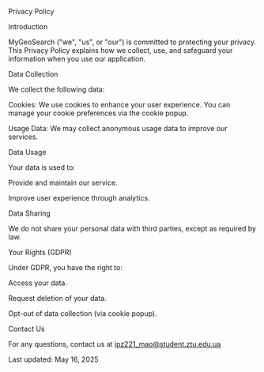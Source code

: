 Privacy Policy

Introduction

MyGeoSearch ("we", "us", or "our") is committed to protecting your privacy. This Privacy Policy explains how we collect, use, and safeguard your information when you use our application.

Data Collection

We collect the following data:





Cookies: We use cookies to enhance your user experience. You can manage your cookie preferences via the cookie popup.



Usage Data: We may collect anonymous usage data to improve our services.

Data Usage

Your data is used to:





Provide and maintain our service.



Improve user experience through analytics.

Data Sharing

We do not share your personal data with third parties, except as required by law.

Your Rights (GDPR)

Under GDPR, you have the right to:





Access your data.



Request deletion of your data.



Opt-out of data collection (via cookie popup).

Contact Us

For any questions, contact us at ipz221_mao@student.ztu.edu.ua

Last updated: May 16, 2025